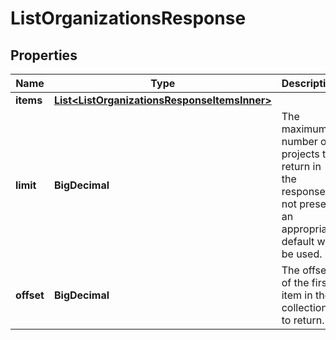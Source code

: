 

# ListOrganizationsResponse


## Properties

| Name | Type | Description | Notes |
|------------ | ------------- | ------------- | -------------|
|**items** | [**List&lt;ListOrganizationsResponseItemsInner&gt;**](ListOrganizationsResponseItemsInner.md) |  |  |
|**limit** | **BigDecimal** | The maximum number of projects to return in the response. If not present, an appropriate default will be used. |  |
|**offset** | **BigDecimal** | The offset of the first item in the collection to return. |  |



